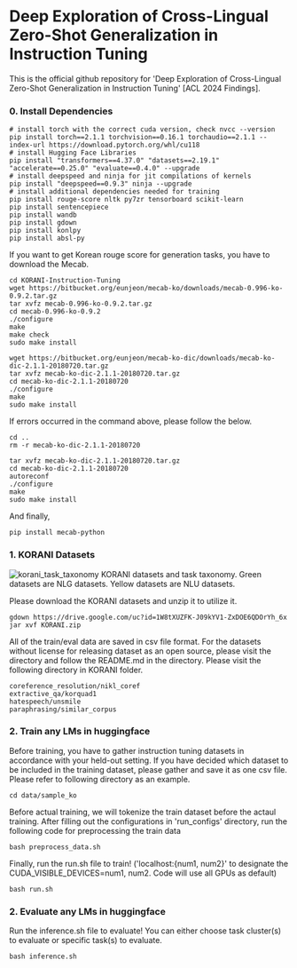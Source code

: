 # Deep Exploration of Cross-Lingual Zero-Shot Generalization in Instruction Tuning

This is the official github repository for 'Deep Exploration of Cross-Lingual Zero-Shot Generalization in Instruction Tuning' [ACL 2024 Findings].

### 0. Install Dependencies
```
# install torch with the correct cuda version, check nvcc --version
pip install torch==2.1.1 torchvision==0.16.1 torchaudio==2.1.1 --index-url https://download.pytorch.org/whl/cu118
# install Hugging Face Libraries
pip install "transformers==4.37.0" "datasets==2.19.1" "accelerate==0.25.0" "evaluate==0.4.0" --upgrade
# install deepspeed and ninja for jit compilations of kernels
pip install "deepspeed==0.9.3" ninja --upgrade
# install additional dependencies needed for training
pip install rouge-score nltk py7zr tensorboard scikit-learn
pip install sentencepiece
pip install wandb
pip install gdown
pip install konlpy
pip install absl-py
```

If you want to get Korean rouge score for generation tasks, you have to download the Mecab.
```
cd KORANI-Instruction-Tuning
wget https://bitbucket.org/eunjeon/mecab-ko/downloads/mecab-0.996-ko-0.9.2.tar.gz
tar xvfz mecab-0.996-ko-0.9.2.tar.gz
cd mecab-0.996-ko-0.9.2
./configure
make
make check
sudo make install
```
```
wget https://bitbucket.org/eunjeon/mecab-ko-dic/downloads/mecab-ko-dic-2.1.1-20180720.tar.gz
tar xvfz mecab-ko-dic-2.1.1-20180720.tar.gz
cd mecab-ko-dic-2.1.1-20180720
./configure
make
sudo make install
```
If errors occurred in the command above, please follow the below.
```
cd .. 
rm -r mecab-ko-dic-2.1.1-20180720

tar xvfz mecab-ko-dic-2.1.1-20180720.tar.gz
cd mecab-ko-dic-2.1.1-20180720
autoreconf
./configure
make
sudo make install
```
And finally,
```
pip install mecab-python
```

### 1. KORANI Datasets
![korani_task_taxonomy](https://github.com/CHLee0801/KORANI-Instruction-Tuning/assets/87512263/1eb419b8-49b5-4780-9034-ccdff4a0d695)
KORANI datasets and task taxonomy. Green datasets are NLG datasets. Yellow datasets are NLU datasets.


Please download the KORANI datasets and unzip it to utilize it.
```
gdown https://drive.google.com/uc?id=1W8tXUZFK-J09kYV1-ZxDOE6QDOrYh_6x
jar xvf KORANI.zip
```

All of the train/eval data are saved in csv file format. For the datasets without license for releasing dataset as an open source, please visit the directory and follow the README.md in the directory. Please visit the following directory in KORANI folder.
```
coreference_resolution/nikl_coref
extractive_qa/korquad1
hatespeech/unsmile
paraphrasing/similar_corpus
```

### 2. Train any LMs in huggingface
Before training, you have to gather instruction tuning datasets in accordance with your held-out setting. If you have decided which dataset to be included in the training dataset, please gather and save it as one csv file. Please refer to following directory as an example.
```
cd data/sample_ko
```

Before actual training, we will tokenize the train dataset before the actaul training. After filling out the configurations in 'run_configs' directory, run the following code for preprocessing the train data
```
bash preprocess_data.sh
```

Finally, run the run.sh file to train! ('localhost:{num1, num2}' to designate the CUDA_VISIBLE_DEVICES=num1, num2. Code will use all GPUs as default)
```
bash run.sh
```

### 2. Evaluate any LMs in huggingface

Run the inference.sh file to evaluate! You can either choose task cluster(s) to evaluate or specific task(s) to evaluate. 
```
bash inference.sh
```